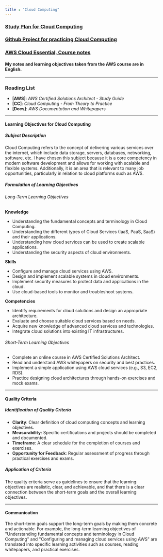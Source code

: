 ```yaml
---
title : "Cloud Computing"
---
```


### [Study Plan for Cloud Computing](CloudComputingStudyPlan.md)

### [Github Project for practicing Cloud Computing](https://github.com/Trygvemb/CloudPractice)

### [AWS Cloud Essential, Course notes](AWS.md)

#### My notes and learning objectives taken from the AWS course are in English.

---

### Reading List

- **[AWS]**: *AWS Certified Solutions Architect - Study Guide*
- **[CC]**: *Cloud Computing - From Theory to Practice*
- **[Docs]**: *AWS Documentation and Whitepapers*

---

#### Learning Objectives for Cloud Computing

##### Subject Description

Cloud Computing refers to the concept of delivering various services over the internet, which include data storage, servers, databases, networking, software, etc. I have chosen this subject because it is a core competency in modern software development and allows for working with scalable and flexible systems. Additionally, it is an area that is relevant to many job opportunities, particularly in relation to cloud platforms such as AWS.

##### Formulation of Learning Objectives

###### Long-Term Learning Objectives

**Knowledge**

- Understanding the fundamental concepts and terminology in Cloud Computing.
- Understanding the different types of Cloud Services (IaaS, PaaS, SaaS) and their applications.
- Understanding how cloud services can be used to create scalable applications.
- Understanding the security aspects of cloud environments.

**Skills**

- Configure and manage cloud services using AWS.
- Design and implement scalable systems in cloud environments.
- Implement security measures to protect data and applications in the cloud.
- Use cloud-based tools to monitor and troubleshoot systems.

**Competencies**

- Identify requirements for cloud solutions and design an appropriate architecture.
- Evaluate and choose suitable cloud services based on needs.
- Acquire new knowledge of advanced cloud services and technologies.
- Integrate cloud solutions into existing IT infrastructures.

###### Short-Term Learning Objectives

- Complete an online course in AWS Certified Solutions Architect.
- Read and understand AWS whitepapers on security and best practices.
- Implement a simple application using AWS cloud services (e.g., S3, EC2, RDS).
- Practice designing cloud architectures through hands-on exercises and mock exams.

---

#### Quality Criteria

##### Identification of Quality Criteria

- **Clarity**: Clear definition of cloud computing concepts and learning objectives.
- **Measurability**: Specific certifications and projects should be completed and documented.
- **Timeframe**: A clear schedule for the completion of courses and exercises.
- **Opportunity for Feedback**: Regular assessment of progress through practical exercises and exams.

##### Application of Criteria

The quality criteria serve as guidelines to ensure that the learning objectives are realistic, clear, and achievable, and that there is a clear connection between the short-term goals and the overall learning objectives.

---

#### Communication

The short-term goals support the long-term goals by making them concrete and actionable. For example, the long-term learning objectives of "Understanding fundamental concepts and terminology in Cloud Computing" and "Configuring and managing cloud services using AWS" are translated into specific learning activities such as courses, reading whitepapers, and practical exercises.
